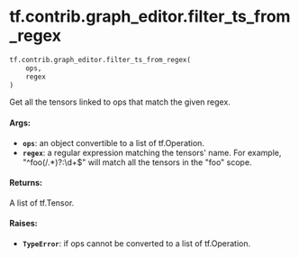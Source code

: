 <div itemscope itemtype="http://developers.google.com/ReferenceObject">
<meta itemprop="name" content="tf.contrib.graph_editor.filter_ts_from_regex" />
<meta itemprop="path" content="Stable" />
</div>

# tf.contrib.graph_editor.filter_ts_from_regex

``` python
tf.contrib.graph_editor.filter_ts_from_regex(
    ops,
    regex
)
```

Get all the tensors linked to ops that match the given regex.

#### Args:

* <b>`ops`</b>: an object convertible to a list of tf.Operation.
* <b>`regex`</b>: a regular expression matching the tensors' name.
    For example, "^foo(/.*)?:\d+$" will match all the tensors in the "foo"
    scope.

#### Returns:

A list of tf.Tensor.

#### Raises:

* <b>`TypeError`</b>: if ops cannot be converted to a list of tf.Operation.